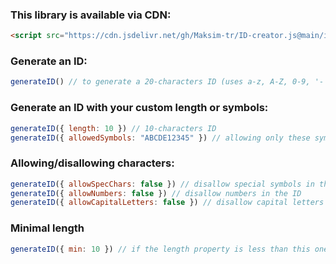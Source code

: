 ### This library is available via CDN:
```HTML
<script src="https://cdn.jsdelivr.net/gh/Maksim-tr/ID-creator.js@main/id-creator.min.js"></script>
```

### Generate an ID:
```JavaScript
generateID() // to generate a 20-characters ID (uses a-z, A-Z, 0-9, '-' and '_' symbols) 
```
### Generate an ID with your custom length or symbols:
```JavaScript
generateID({ length: 10 }) // 10-characters ID
generateID({ allowedSymbols: "ABCDE12345" }) // allowing only these symbols. But the next functions can forbide ones of them
```
### Allowing/disallowing characters:
```JavaScript
generateID({ allowSpecChars: false }) // disallow special symbols in the ID
generateID({ allowNumbers: false }) // disallow numbers in the ID
generateID({ allowCapitalLetters: false }) // disallow capital letters in the ID
```
### Minimal length
```JavaScript
generateID({ min: 10 }) // if the length property is less than this one, the ID will be 10-characters
```
